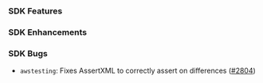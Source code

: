 ### SDK Features

### SDK Enhancements

### SDK Bugs
* `awstesting`: Fixes AssertXML to correctly assert on differences ([#2804](https://github.com/aws/aws-sdk-go/pull/2804))
